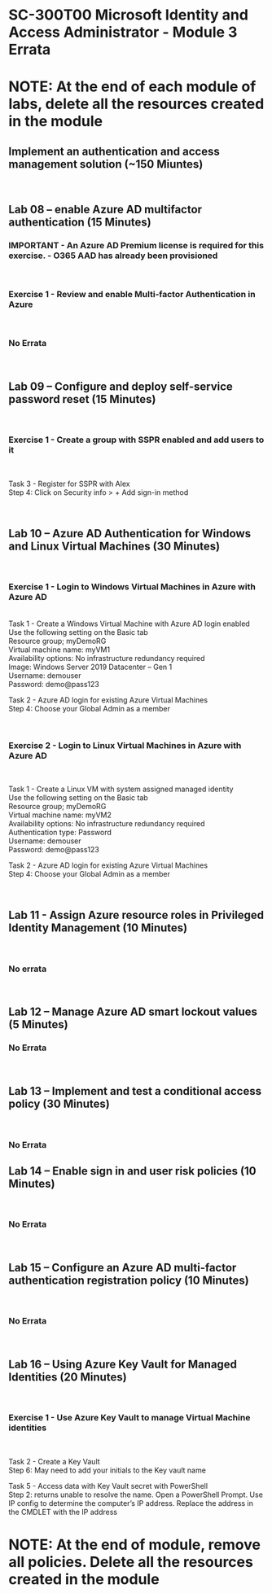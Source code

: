 # SC-300T00 Microsoft Identity and Access Administrator - Module 3 Errata

# NOTE:  At the end of each module of labs, delete all the resources created in the module

## Implement an authentication and access management solution (~150 Miuntes)

<br>

## Lab 08 – enable Azure AD multifactor authentication (15 Minutes)

### IMPORTANT - An Azure AD Premium license is required for this exercise. - O365 AAD has already been provisioned

<br>

### Exercise 1 - Review and enable Multi-factor Authentication in Azure

<br>

### No Errata

<br>

## Lab 09 – Configure and deploy self-service password reset (15 Minutes)

<br>

### Exercise 1 - Create a group with SSPR enabled and add users to it

<br>

Task 3 - Register for SSPR with Alex<br>
Step 4:  Click on Security info > + Add sign-in method <br>

<br>

## Lab 10 – Azure AD Authentication for Windows and Linux Virtual Machines (30 Minutes)

<br>

### Exercise 1 - Login to Windows Virtual Machines in Azure with Azure AD

<br>
Task 1 - Create a Windows Virtual Machine with Azure AD login enabled<br>
Use the following setting on the Basic tab<br>
Resource group;  myDemoRG<br>
Virtual machine name:  myVM1<br>
Availability options:  No infrastructure redundancy required<br>
Image:  Windows Server 2019 Datacenter – Gen 1<br>
Username:  demouser<br>
Password:  demo@pass123<br>

Task 2 - Azure AD login for existing Azure Virtual Machines<br>
Step 4:  Choose your Global Admin as a member<br>

<br>

### Exercise 2 - Login to Linux Virtual Machines in Azure with Azure AD

<br>

Task 1 - Create a Linux VM with system assigned managed identity<br>
Use the following setting on the Basic tab<br>
Resource group;  myDemoRG<br>
Virtual machine name:  myVM2<br>
Availability options:  No infrastructure redundancy required<br>
Authentication type:  Password<br>
Username:  demouser<br>
Password:  demo@pass123<br>

Task 2 - Azure AD login for existing Azure Virtual Machines<br>
Step 4:  Choose your Global Admin as a member<br>

<br>

## Lab 11 - Assign Azure resource roles in Privileged Identity Management (10 Minutes)<br>

<br>

### No errata

<br>

## Lab 12 – Manage Azure AD smart lockout values (5 Minutes)

### No Errata


<br>

## Lab 13 – Implement and test a conditional access policy (30 Minutes)

<br>

### No Errata


## Lab 14 – Enable sign in and user risk policies (10 Minutes)

<br>

### No Errata 

<br> 

## Lab 15 – Configure an Azure AD multi-factor authentication registration policy (10 Minutes)

<br>

### No Errata

<br>

## Lab 16 – Using Azure Key Vault for Managed Identities (20 Minutes)

<br>

### Exercise 1 - Use Azure Key Vault to manage Virtual Machine identities

<br>

Task 2 - Create a Key Vault<br>
Step 6:  May need to add your initials to the Key vault name<br>

Task 5 - Access data with Key Vault secret with PowerShell<br>
Step 2: returns unable to resolve the name.  Open a PowerShell Prompt.  Use IP config to determine the computer’s IP address.  Replace the address in the CMDLET with the IP address<br>

# NOTE:  At the end of module, remove all policies.  Delete all the resources created in the module
